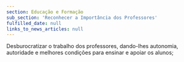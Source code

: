 ```yaml
---
section: Educação e Formação
sub_section: 'Reconhecer a Importância dos Professores'
fulfilled_date: null
links_to_news_articles: null
---
```


Desburocratizar o trabalho dos professores, dando-lhes autonomia, autoridade e melhores condições para ensinar e apoiar os alunos;